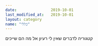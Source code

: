 ```yaml
---
date:               2019-10-01
last_modified_at:   2019-10-01
layout: category
name: "כללי"
---
```

קטגוריה לדברים שאין לי רעיון אל מה הם שייכים